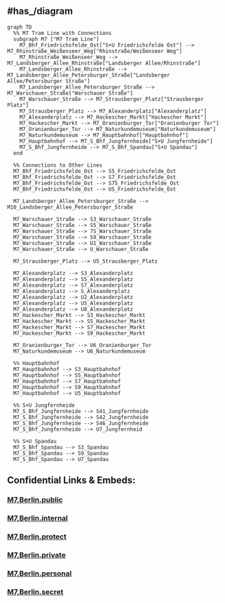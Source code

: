 
## #has_/diagram 


```mermaid
graph TD
  %% M7 Tram Line with Connections
  subgraph M7 ["M7 Tram Line"]
    M7_Bhf_Friedrichsfelde_Ost["S+U Friedrichsfelde Ost"] --> M7_Rhinstraße_Weißenseer_Weg["Rhinstraße/Weißenseer Weg"]
    M7_Rhinstraße_Weißenseer_Weg --> M7_Landsberger_Allee_Rhinstraße["Landsberger Allee/Rhinstraße"]
    M7_Landsberger_Allee_Rhinstraße --> M7_Landsberger_Allee_Petersburger_Straße["Landsberger Allee/Petersburger Straße"]
    M7_Landsberger_Allee_Petersburger_Straße --> M7_Warschauer_Straße["Warschauer Straße"]
    M7_Warschauer_Straße --> M7_Strausberger_Platz["Strausberger Platz"]
    M7_Strausberger_Platz --> M7_Alexanderplatz["Alexanderplatz"]
    M7_Alexanderplatz --> M7_Hackescher_Markt["Hackescher Markt"]
    M7_Hackescher_Markt --> M7_Oranienburger_Tor["Oranienburger Tor"]
    M7_Oranienburger_Tor --> M7_Naturkundemuseum["Naturkundemuseum"]
    M7_Naturkundemuseum --> M7_Hauptbahnhof["Hauptbahnhof"]
    M7_Hauptbahnhof --> M7_S_Bhf_Jungfernheide["S+U Jungfernheide"]
    M7_S_Bhf_Jungfernheide --> M7_S_Bhf_Spandau["S+U Spandau"]
  end

  %% Connections to Other Lines
  M7_Bhf_Friedrichsfelde_Ost --> S5_Friedrichsfelde_Ost
  M7_Bhf_Friedrichsfelde_Ost --> S7_Friedrichsfelde_Ost
  M7_Bhf_Friedrichsfelde_Ost --> S75_Friedrichsfelde_Ost
  M7_Bhf_Friedrichsfelde_Ost --> U5_Friedrichsfelde_Ost

  M7_Landsberger_Allee_Petersburger_Straße --> M10_Landsberger_Allee_Petersburger_Straße

  M7_Warschauer_Straße --> S3_Warschauer_Straße
  M7_Warschauer_Straße --> S5_Warschauer_Straße
  M7_Warschauer_Straße --> 7S_Warschauer_Straße
  M7_Warschauer_Straße --> S9_Warschauer_Straße
  M7_Warschauer_Straße --> U1_Warschauer_Straße
  M7_Warschauer_Straße --> U_Warschauer_Straße

  M7_Strausberger_Platz --> U5_Strausberger_Platz

  M7_Alexanderplatz --> S3_Alexanderplatz
  M7_Alexanderplatz --> S5_Alexanderplatz
  M7_Alexanderplatz --> S7_Alexanderplatz
  M7_Alexanderplatz --> S_Alexanderplatz
  M7_Alexanderplatz --> U2_Alexanderplatz
  M7_Alexanderplatz --> U5_Alexanderplatz
  M7_Alexanderplatz --> U8_Alexanderplatz
  M7_Hackescher_Markt --> S3_Hackescher_Markt
  M7_Hackescher_Markt --> S5_Hackescher_Markt
  M7_Hackescher_Markt --> S7_Hackescher_Markt
  M7_Hackescher_Markt --> S9_Hackescher_Markt

  M7_Oranienburger_Tor --> U6_Oranienburger_Tor
  M7_Naturkundemuseum --> U6_Naturkundemuseum

  %% Hauptbahnhof
  M7_Hauptbahnhof --> S3_Hauptbahnhof
  M7_Hauptbahnhof --> S5_Hauptbahnhof
  M7_Hauptbahnhof --> S7_Hauptbahnhof
  M7_Hauptbahnhof --> S9_Hauptbahnhof
  M7_Hauptbahnhof --> U5_Hauptbahnhof

  %% S+U Jungfernheide
  M7_S_Bhf_Jungfernheide --> S41_Jungfernheide
  M7_S_Bhf_Jungfernheide --> S42_Jungfernheide
  M7_S_Bhf_Jungfernheide --> S46_Jungfernheide
  M7_S_Bhf_Jungfernheide --> U7_Jungfernheid

  %% S+U Spandau
  M7_S_Bhf_Spandau --> S3_Spandau
  M7_S_Bhf_Spandau --> S9_Spandau
  M7_S_Bhf_Spandau --> U7_Spandau

```








## Confidential Links & Embeds: 

### [M7,Berlin.public](/_public/\Earth\Continent\Europe\Europe~Central\Germany\Germany~West\State~Berlin\cities~Berlin\cities~Berlin\Berlin-city\Tram,BerlinM7,Berlin.public.md) 

### [M7,Berlin.internal](/_internal/\Earth\Continent\Europe\Europe~Central\Germany\Germany~West\State~Berlin\cities~Berlin\cities~Berlin\Berlin-city\Tram,BerlinM7,Berlin.internal.md) 

### [M7,Berlin.protect](/_protect/\Earth\Continent\Europe\Europe~Central\Germany\Germany~West\State~Berlin\cities~Berlin\cities~Berlin\Berlin-city\Tram,BerlinM7,Berlin.protect.md) 

### [M7,Berlin.private](/_private/\Earth\Continent\Europe\Europe~Central\Germany\Germany~West\State~Berlin\cities~Berlin\cities~Berlin\Berlin-city\Tram,BerlinM7,Berlin.private.md) 

### [M7,Berlin.personal](/_personal/\Earth\Continent\Europe\Europe~Central\Germany\Germany~West\State~Berlin\cities~Berlin\cities~Berlin\Berlin-city\Tram,BerlinM7,Berlin.personal.md) 

### [M7,Berlin.secret](/_secret/\Earth\Continent\Europe\Europe~Central\Germany\Germany~West\State~Berlin\cities~Berlin\cities~Berlin\Berlin-city\Tram,BerlinM7,Berlin.secret.md)

